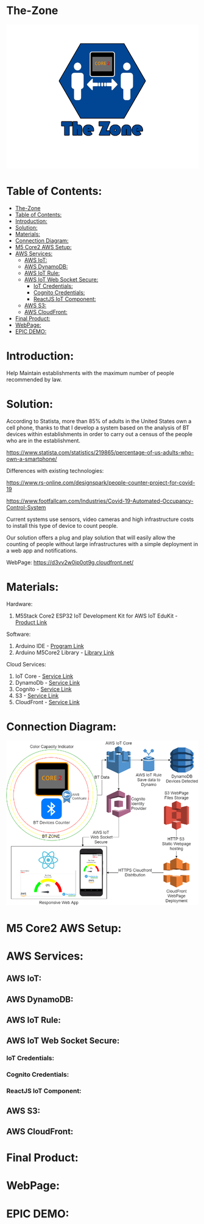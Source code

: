 # The-Zone

<img src="./Images/logo.png">

# Table of Contents:

- [The-Zone](#the-zone)
- [Table of Contents:](#table-of-contents)
- [Introduction:](#introduction)
- [Solution:](#solution)
- [Materials:](#materials)
- [Connection Diagram:](#connection-diagram)
- [M5 Core2 AWS Setup:](#m5-core2-aws-setup)
- [AWS Services:](#aws-services)
  - [AWS IoT:](#aws-iot)
  - [AWS DynamoDB:](#aws-dynamodb)
  - [AWS IoT Rule:](#aws-iot-rule)
  - [AWS IoT Web Socket Secure:](#aws-iot-web-socket-secure)
    - [IoT Credentials:](#iot-credentials)
    - [Cognito Credentials:](#cognito-credentials)
    - [ReactJS IoT Component:](#reactjs-iot-component)
  - [AWS S3:](#aws-s3)
  - [AWS CloudFront:](#aws-cloudfront)
- [Final Product:](#final-product)
- [WebPage:](#webpage)
- [EPIC DEMO:](#epic-demo)

# Introduction:

Help Maintain establishments with the maximum number of people recommended by law.

# Solution:

According to Statista, more than 85% of adults in the United States own a cell phone, thanks to that I develop a system based on the analysis of BT devices within establishments in order to carry out a census of the people who are in the establishment.

https://www.statista.com/statistics/219865/percentage-of-us-adults-who-own-a-smartphone/

Differences with existing technologies:

https://www.rs-online.com/designspark/people-counter-project-for-covid-19

https://www.footfallcam.com/Industries/Covid-19-Automated-Occupancy-Control-System

Current systems use sensors, video cameras and high infrastructure costs to install this type of device to count people.

Our solution offers a plug and play solution that will easily allow the counting of people without large infrastructures with a simple deployment in a web app and notifications.

WebPage: https://d3vv2w0ip0ot9g.cloudfront.net/

# Materials:

Hardware:

1. M5Stack Core2 ESP32 IoT Development Kit for AWS IoT EduKit - [Product Link](https://shop.m5stack.com/collections/stack-series/products/m5stack-core2-esp32-iot-development-kit-for-aws-iot-edukit)

Software:

1. Arduino IDE - [Program Link](https://www.arduino.cc/en/software)
2. Arduino M5Core2 Library - [Library Link](https://github.com/m5stack/M5Core2)

Cloud Services:

1. IoT Core - [Service Link](https://aws.amazon.com/iot-core/)
2. DynamoDb - [Service Link](https://aws.amazon.com/dynamodb/?nc2=type_a)
3. Cognito - [Service Link](https://aws.amazon.com/cognito/)
4. S3 - [Service Link](https://aws.amazon.com/s3/?nc2=type_a)
5. CloudFront - [Service Link](https://aws.amazon.com/cloudfront/?nc2=type_a)

# Connection Diagram:

<img src="./Images/diagram.png">

# M5 Core2 AWS Setup:



# AWS Services:

## AWS IoT:

## AWS DynamoDB:

## AWS IoT Rule:

## AWS IoT Web Socket Secure:

### IoT Credentials:

### Cognito Credentials:

### ReactJS IoT Component:

## AWS S3:

## AWS CloudFront:

# Final Product:

# WebPage:

# EPIC DEMO: